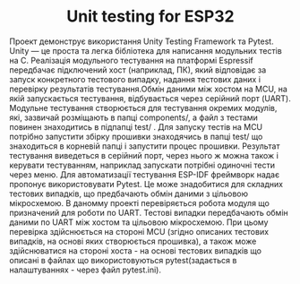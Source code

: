 <h1 align="center">
  Unit testing for ESP32
</h1>
  Проект демонструє використання Unity Testing Framework та Pytest. Unity — це проста та легка бібліотека для написання модульних тестів на C. Реалізація модульного тестування на платформі Espressif передбачає підключений хост (наприклад, ПК), який відповідає за запуск конкретного тестового випадку, надання тестових даних і перевірку результатів тестування.Обмін даними між хостом на MCU, на якій запускається тестування, відбувається через серійний порт (UART). Модульне тестування створюється для тестування окремих модулів, які, зазвичай розміщають в папці components/, а файл з тестами повинен знаходитись в підпапці test/ . Для запуску тестів на MCU потрібно запустити збірку прошивки знаходячись в папці test/ що знаходиться в корневій папці і запустити процес прошивки. Результат тестування виведеться в серійний порт, через нього ж можна також і керувати тестуванням, наприклад запускати потрібні одиночні тести через меню. Для автоматизації тестування ESP-IDF фреймворк надає пропонує використовувати Pytest. Це може знадобитися для складних тестових випадків, що предбачають обмін даними з цільовою мікросхемою. В даномму проекті перевіряється робота модуля що призначений для роботи по UART. Тестові випадки передбачають обмін даними по UART між хостом та цільовою мікросхемою. При цьому перевірка здійснюється на стороні MCU (згідно описаних тестових випадків, на основі яких створюється прошивка), а також може здійснюватися на стороні хоста - на основі тестових випадків що описані в файлах що використовуються pytest(задається в налаштуваннях - через файл pytest.ini).
</p>
